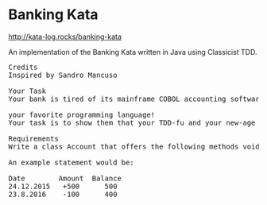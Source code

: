 # Banking Kata

http://kata-log.rocks/banking-kata

An implementation of the Banking Kata written in Java using Classicist TDD.


<pre>
Credits
Inspired by Sandro Mancuso

Your Task
Your bank is tired of its mainframe COBOL accounting software and they hired both of you for a greenfield project in - what a happy coincidence

your favorite programming language!
Your task is to show them that your TDD-fu and your new-age programming language can cope with good ole’ COBOL!

Requirements
Write a class Account that offers the following methods void deposit(int) void withdraw(int) String printStatement()

An example statement would be:

Date        Amount  Balance
24.12.2015   +500      500
23.8.2016    -100      400
</pre>